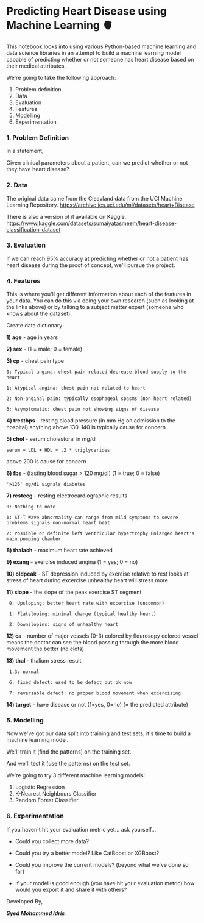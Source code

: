 # Predicting Heart Disease using Machine Learning 🫀
This notebook looks into using various Python-based machine learning and data science libraries in an attempt to build a machine learning model capable of predicting whether or not someone has heart disease based on their medical attributes.

We're going to take the following approach:

1) Problem definition
2) Data
3) Evaluation
4) Features
5) Modelling
6) Experimentation

### 1. Problem Definition

In a statement,

Given clinical parameters about a patient, can we predict whether or not they have heart disease?

### 2. Data
   
The original data came from the Cleavland data from the UCI Machine Learning Repository. https://archive.ics.uci.edu/ml/datasets/heart+Disease

There is also a version of it available on Kaggle. https://www.kaggle.com/datasets/sumaiyatasmeem/heart-disease-classification-dataset

### 3. Evaluation

If we can reach 95% accuracy at predicting whether or not a patient has heart disease during the proof of concept, we'll pursue the project.

### 4. Features

This is where you'll get different information about each of the features in your data. You can do this via doing your own research (such as looking at the links above) or by talking to a subject matter expert (someone who knows about the dataset).

Create data dictionary:

**1) age** - age in years

**2) sex** - (1 = male; 0 = female)

**3) cp** - chest pain type

    0: Typical angina: chest pain related decrease blood supply to the heart
    
    1: Atypical angina: chest pain not related to heart
    
    2: Non-anginal pain: typically esophageal spasms (non heart related)
    
    3: Asymptomatic: chest pain not showing signs of disease
    
**4) trestbps** - resting blood pressure (in mm Hg on admission to the hospital) anything above 130-140 is typically cause for concern

**5) chol** - serum cholestoral in mg/dl

    serum = LDL + HDL + .2 * triglycerides
  
  above 200 is cause for concern
  
**6) fbs** - (fasting blood sugar > 120 mg/dl) (1 = true; 0 = false)

    '>126' mg/dL signals diabetes
  
**7) restecg** - resting electrocardiographic results

    0: Nothing to note
  
    1: ST-T Wave abnormality can range from mild symptoms to severe problems signals non-normal heart beat
     
    2: Possible or definite left ventricular hypertrophy Enlarged heart's main pumping chamber
     
**8) thalach** - maximum heart rate achieved

**9) exang** - exercise induced angina (1 = yes; 0 = no)

**10) oldpeak** - ST depression induced by exercise relative to rest looks at stress of heart during excercise unhealthy heart will stress more

**11) slope** - the slope of the peak exercise ST segment

     0: Upsloping: better heart rate with excercise (uncommon)
   
     1: Flatsloping: minimal change (typical healthy heart)
   
     2: Downslopins: signs of unhealthy heart
   
**12) ca** - number of major vessels (0-3) colored by flourosopy colored vessel means the doctor can see the blood passing through the more blood movement the better (no clots)

**13) thal** - thalium stress result

     1,3: normal
   
     6: fixed defect: used to be defect but ok now
   
     7: reversable defect: no proper blood movement when excercising
   
**14) target** - have disease or not (1=yes, 0=no) (= the predicted attribute)

### 5. Modelling

Now we've got our data split into training and test sets, it's time to build a machine learning model.

We'll train it (find the patterns) on the training set.

And we'll test it (use the patterns) on the test set.

We're going to try 3 different machine learning models:

1. Logistic Regression
2. K-Nearest Neighbours Classifier
3. Random Forest Classifier

### 6. Experimentation
If you haven't hit your evaluation metric yet... ask yourself...

- Could you collect more data?

- Could you try a better model? Like CatBoost or XGBoost?

- Could you improve the current models? (beyond what we've done so far)

- If your model is good enough (you have hit your evaluation metric) how would you export it and share it with others?

Developed By,

***Syed Mohammed Idris***
